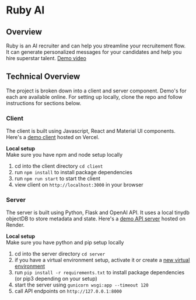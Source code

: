 # Ruby AI

## Overview
Ruby is an AI recruiter and can help you streamline your recruitement flow. It can generate personalized messages for your candidates and help you hire superstar talent.
[Demo video](https://www.loom.com/share/b4015a67b642443cae7d48f8810e9b7d)

## Technical Overview
The project is broken down into a client and server component. Demo's for each are available online.
For setting up locally, clone the repo and follow instructions for sections below.

### Client
The client is built using Javascript, React and Material UI components. Here's a [demo client](https://ruby-ai.vercel.app/) hosted on Vercel.

**Local setup**\
Make sure you have npm and node setup locally

1. cd into the client directory `cd client`
2. run `npm install` to install package dependencies
3. run `npm run start` to start the client
4. view client on `http://localhost:3000` in your browser

### Server
The server is built using Python, Flask and OpenAI API. It uses a local tinydb objectDB to store metadata and state. 
Here's a [demo API server](https://rubyai.onrender.com) hosted on Render.

**Local setup**\
Make sure you have python and pip setup locally

1. cd into the server directory `cd server`
2. if you have a virtual environment setup, activate it or create a [new virtual environment](https://help.dreamhost.com/hc/en-us/articles/115000695551-Installing-and-using-virtualenv-with-Python-3)
3. run `pip install -r requirements.txt` to install package dependencies (or pip3 depending on your setup)
4. start the server using `gunicorn wsgi:app --timeout 120`
5. call API endpoints on `http://127.0.0.1:8000`